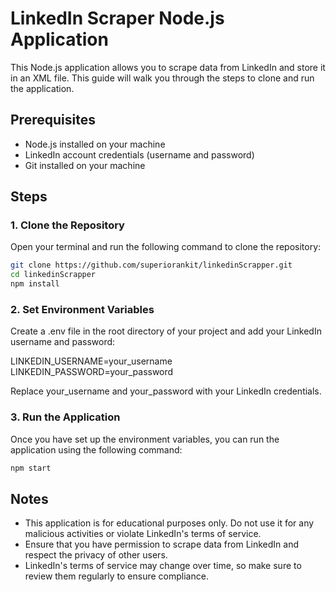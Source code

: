 # LinkedIn Scraper Node.js Application

This Node.js application allows you to scrape data from LinkedIn and store it in an XML file. This guide will walk you through the steps to clone and run the application.

## Prerequisites

- Node.js installed on your machine
- LinkedIn account credentials (username and password)
- Git installed on your machine

## Steps

### 1. Clone the Repository

Open your terminal and run the following command to clone the repository:

```bash
git clone https://github.com/superiorankit/linkedinScrapper.git
cd linkedinScrapper
npm install
```

### 2. Set Environment Variables

Create a .env file in the root directory of your project and add your LinkedIn username and password:

LINKEDIN_USERNAME=your_username<br/>
LINKEDIN_PASSWORD=your_password

Replace your_username and your_password with your LinkedIn credentials.

### 3. Run the Application

Once you have set up the environment variables, you can run the application using the following command:

```bash
npm start
```

## Notes

- This application is for educational purposes only. Do not use it for any malicious activities or violate LinkedIn's terms of service.
- Ensure that you have permission to scrape data from LinkedIn and respect the privacy of other users.
- LinkedIn's terms of service may change over time, so make sure to review them regularly to ensure compliance.